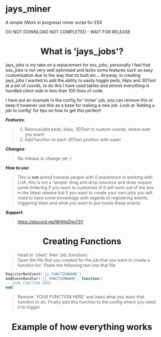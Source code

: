 # jays_miner
A simple (Work in progress) miner script for ESX

DO NOT DOWNLOAD NOT COMPLETED - WAIT FOR RELEASE

<h1 align="center">What is 'jays_jobs'?</a></h1>  
jays_jobs is my take on a replacement for esx_jobs, personally I feel that esx_jobs is not very well optimised and lacks some features such as easy customisation due to the way that its built etc... Anyway, in creating jays_jobs I wanted to add the ability to easily toggle peds, blips and 3DText at a set of coords, to do this I have used tables and almost everything is handled client side in less than 100 lines of code.   

I have put an example in the config for 'miner' job, you can remove this or keep it however use this as a base for making a new job. Look at 'Adding a job to config' for tips on how to get this perfect!

***Features***:
>1. Remove/add peds, blips, 3DText to custom coords, where ever you want!
>2. Add function to each 3DText position with ease!

***Changes***:
>No release to change yet :/

***How to use***:
>This is **not** aimed towards people with 0 expierence in working with LUA, this is not a 'simple' drag and drop resource and does require some tinkering if you want to customise it! It will work out of the box in the latest release but if you want to create your own jobs you will need to have some knowledge with regards to registering events, triggering them and what you want to put inside these events.

***Support***:
>https://discord.gg/WHHsDjm73Y

<h1 align="center">Creating Functions</a></h1>  

>Head to 'client' then 'job_functions'  
>Open the file that you created for the job that you want to create a function for.'
>Paste the following text into that file
   
   ```lua
RegisterNetEvent('jj_FUNCTIONNAME')
AddEventHandler('jj_FUNCTIONNAME', function()
   -- YOUR FUNCTION HERE
end)
   ``` 
   
>Remove 'YOUR FUNCTION HERE' and input what you want that function to do.
>Finally add this function to the config where you need it to trigger.

<h1 align="center">Example of how everything works</a></h1> 
